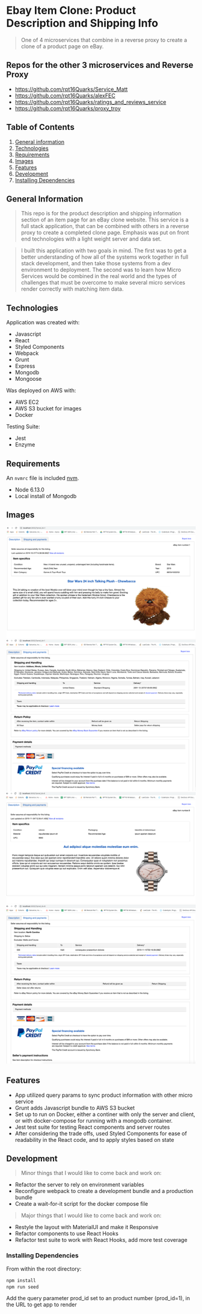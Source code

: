 # Ebay Item Clone: Product Description and Shipping Info
> One of 4 microservices that combine in a reverse proxy to create a clone of a product page on eBay.

## Repos for the other 3 microservices and Reverse Proxy
  - https://github.com/rpt16Quarks/Service_Matt
  - https://github.com/rpt16Quarks/alexFEC
  - https://github.com/rpt16Quarks/ratings_and_reviews_service
  - https://github.com/rpt16Quarks/proxy_troy


## Table of Contents
1. [General information](#general-information)
1. [Technologies](#technologies)
1. [Requirements](#requirements)
1. [Images](#images)
1. [Features](#features)
1. [Development](#development)
1. [Installing Dependencies](#installing-dependencies)

## General Information
> This repo is for the product description and shipping information section of an item page for an eBay clone website. This service is a full stack application, that can be combined with others in a reverse proxy to create a completed clone page. Emphasis was put on front end technologies with a light weight server and data set.

 > I built this application with two goals in mind. The first was to get a better understanding of how all of the systems work together in full stack development, and then take those systems from a dev environment to deployment. The second was to learn how Micro Services would be combined in the real world and the types of challenges that must be overcome to make several micro services render correctly with matching item data.

## Technologies
Application was created with:
* Javascript
* React
* Styled Components
* Webpack
* Grunt
* Express
* Mongodb
* Mongoose

Was deployed on AWS with:
* AWS EC2
* AWS S3 bucket for images
* Docker

Testing Suite:
* Jest
* Enzyme

## Requirements
An `nvmrc` file is included  [nvm](https://github.com/creationix/nvm).
- Node 6.13.0
- Local install of Mongodb

## Images
![Item Description prod 1](./screenshots/desc1.png)
![Item Shipping prod 1](./screenshots/shipping1.png)
![Item Description prod 8](./screenshots/desc8.png)
![Item Shipping prod 8](./screenshots/shipping8.png)

## Features
* App utilized query params to sync product information with other micro service
* Grunt adds Javascript bundle to AWS S3 bucket
* Set up to run on Docker, either a continer with only the server and client, or with docker-compose for running with a mongodb container.
* Jest test suite for testing React components and server routes
* After considering the trade offs, used Styled Components for ease of readability in the React code, and to apply styles based on state


## Development
> Minor things that I would like to come back and work on:

* Refactor the server to rely on environment variables
* Reconfigure webpack to create a development bundle and a production bundle
* Create a wait-for-it script for the docker compose file

> Major things that I would like to come back and work on:
* Restyle the layout with MaterialUI and make it Responsive
* Refactor components to use React Hooks
* Refactor test suite to work with React Hooks, add more test coverage

### Installing Dependencies
From within the root directory:

```sh
npm install
npm run seed
```
Add the query parameter prod_id set to an product number (prod_id=1), in the URL to get app to render
